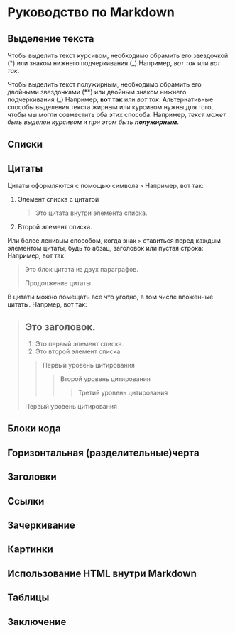 # Руководство по Markdown

## Выделение текста

Чтобы выделить текст курсивом, необходимо обрамить его звездочкой (*) или знаком нижнего подчеркивания (_).Например, *вот так* или _вот так_.

Чтобы выделить текст полужирным, необходимо обрамить его двойными звездочками (**) или двойным знаком нижнего подчеркивания (_) Например, **вот так** или _вот так_.
Альтернативные способы выделения текста жирным или курсивом нужны для того, чтобы мы могли совместить оба этих способа. Например, _текст может быть выделен курсивом и при этом быть **полужирным**_.
## Списки

## Цитаты

Цитаты оформляются с помощью символа `>`
Например, вот так:
1. Элемент списка с цитатой
   > Это цитата внутри элемента списка. 
2. Второй элемент списка.

Или более ленивым способом, когда знак `>` ставиться  перед каждым элементом цитаты, будь то абзац, заголовок или пустая строка:
Например, вот так:
> Это блок цитата из двух параграфов.
>
> Продолжение цитаты.

 В цитаты можно помещать все что угодно, в том числе вложенные цитаты.
 Напрмер, вот так:
 > ##  Это заголовок.
 >
 >1. Это первый элемент списка.
 >2.  Это второй элемент списка.
 >
 >> Первый уровень цитирования
 >>> Второй уровень цитирования
 >>>> Третий уровень цитирования
 >
 > Первый уровень цитирования

## Блоки кода

## Горизонтальная (разделительные)черта

## Заголовки

## Ссылки

## Зачеркивание

## Картинки

## Использование HTML внутри Markdown

## Таблицы
 
## Заключение 

